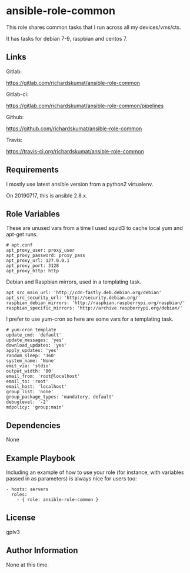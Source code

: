 ansible-role-common
=========

This role shares common tasks that I run across all my devices/vms/cts.

It has tasks for debian 7-9, raspbian and centos 7.

Links
------------

Gitlab:

https://gitlab.com/richardskumat/ansible-role-common

Gitlab-ci:

https://gitlab.com/richardskumat/ansible-role-common/pipelines

Github:

https://github.com/richardskumat/ansible-role-common

Travis:

https://travis-ci.org/richardskumat/ansible-role-common

Requirements
------------

I mostly use latest ansible version from a python2 virtualenv.

On 20190717, this is ansible 2.8.x.

Role Variables
--------------

These are unused vars from a time I used squid3 to cache local yum and
apt-get runs.

```
# apt.conf
apt_proxy_user: proxy_user
apt_proxy_password: proxy_pass
apt_proxy_url: 127.0.0.1
apt_proxy_port: 3128
apt_proxy_http: http
```

Debian and Raspbian mirrors, used in a templating task.

```
apt_src_main_url: 'http://cdn-fastly.deb.debian.org/debian'
apt_src_security_url: 'http://security.debian.org/'
raspbian_debian_mirrors: 'http://raspbian.raspberrypi.org/raspbian/'
raspbian_specific_mirrors: 'http://archive.raspberrypi.org/debian/'
```

I prefer to use yum-cron so here are some vars for a templating task.

```
# yum-cron template
update_cmd: 'default'
update_messages: 'yes'
download_updates: 'yes'
apply_updates: 'yes'
random_sleep: '360'
system_name: 'None'
emit_via: 'stdio'
output_width: '80'
email_from: 'root@localhost'
email_to: 'root'
email_host: 'localhost'
group_list: 'none'
group_package_types: 'mandatory, default'
debuglevel: '-2'
mdpolicy: 'group:main'
```

Dependencies
------------

None

Example Playbook
----------------

Including an example of how to use your role (for instance, with variables
passed in as parameters) is always nice for users too:

```
- hosts: servers
  roles:
    - { role: ansible-role-common }
```

License
-------

gplv3

Author Information
------------------

None at this time.
